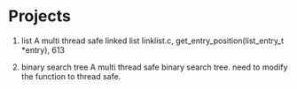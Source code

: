 # Projects

1. list
	A multi thread safe linked list
	linklist.c, get_entry_position(list_entry_t *entry), 613


2. binary search tree
	A multi thread safe binary search tree.
	need to modify the function to thread safe.
